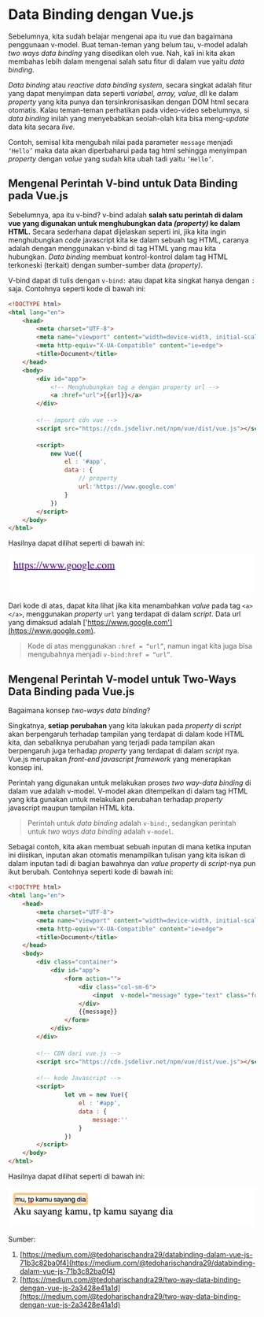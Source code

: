 # Data Binding dengan Vue.js

Sebelumnya, kita sudah belajar mengenai apa itu vue dan bagaimana penggunaan v-model. Buat teman-teman yang belum tau, v-model adalah *two ways data binding* yang disedikan oleh vue. Nah, kali ini kita akan membahas lebih dalam mengenai salah satu fitur di dalam vue yaitu *data binding*.

*Data binding* atau *reactive data binding system*, secara singkat adalah fitur yang dapat menyimpan data seperti *variabel, array, value*, dll ke dalam *property* yang kita punya dan tersinkronisasikan dengan DOM html secara otomatis. Kalau teman-teman perhatikan pada video-video sebelumnya, si *data binding* inilah yang menyebabkan seolah-olah kita bisa meng-*update* data kita secara *live*.

Contoh, semisal kita mengubah nilai pada parameter `message` menjadi `‘Hello’` maka data akan diperbaharui pada tag html sehingga menyimpan *property* dengan *value* yang sudah kita ubah tadi yaitu `‘Hello’`.

## Mengenal Perintah V-bind untuk Data Binding pada Vue.js

Sebelumnya, apa itu v-bind? v-bind adalah **salah satu perintah di dalam vue yang digunakan untuk menghubungkan data *(property)* ke dalam HTML.** Secara sederhana dapat dijelaskan seperti ini, jika kita ingin menghubungkan *code* javascript kita ke dalam sebuah tag HTML, caranya adalah dengan menggunakan v-bind di tag HTML yang mau kita hubungkan. *Data binding* membuat kontrol-kontrol dalam tag HTML terkoneski (terkait) dengan sumber-sumber data *(property)*.

V-bind dapat di tulis dengan `v-bind:` atau dapat kita singkat hanya dengan `:` saja.
Contohnya seperti kode di bawah ini:

```html
<!DOCTYPE html>
<html lang="en">
    <head>
        <meta charset="UTF-8">
        <meta name="viewport" content="width=device-width, initial-scale=1.0">
        <meta http-equiv="X-UA-Compatible" content="ie=edge">
        <title>Document</title>
    </head>
    <body>
        <div id="app">
            <!-- Menghubungkan tag a dengan property url -->
            <a :href="url">{{url}}</a>
        </div>

        <!-- import cdn vue -->
        <script src="https://cdn.jsdelivr.net/npm/vue/dist/vue.js"></script>

        <script>
            new Vue({
                el : '#app',
                data : {
                    // property
                    url:'https://www.google.com'
                }
            })
        </script>
    </body>
</html>
```

Hasilnya dapat dilihat seperti di bawah ini:

![v-bind](img/v-bind.png)

Dari kode di atas, dapat kita lihat jika kita menambahkan *value* pada tag `<a></a>`, menggunakan *property* `url` yang terdapat di dalam *script*. Data url yang dimaksud adalah ['https://www.google.com'](https://www.google.com).

> Kode di atas menggunakan `:href = “url”`, namun ingat kita juga bisa mengubahnya menjadi `v-bind:href = “url”`.

## Mengenal Perintah V-model untuk Two-Ways Data Binding pada Vue.js

Bagaimana konsep *two-ways data binding*?

Singkatnya, **setiap perubahan** yang kita lakukan pada *property* di *script* akan berpengaruh terhadap tampilan yang terdapat di dalam kode HTML kita, dan sebaliknya perubahan yang terjadi pada tampilan akan berpengaruh juga terhadap *property* yang terdapat di dalam *script* nya.
Vue.js merupakan *front-end javascript framework* yang menerapkan konsep ini.

Perintah yang digunakan untuk melakukan proses *two way-data binding* di dalam vue adalah v-model. V-model akan ditempelkan di dalam tag HTML yang kita gunakan untuk melakukan perubahan terhadap *property* javascript maupun tampilan HTML kita.

> Perintah untuk *data binding* adalah `v-bind:`, sedangkan perintah untuk *two ways data binding* adalah `v-model`.

Sebagai contoh, kita akan membuat sebuah inputan di mana ketika inputan ini diisikan, inputan akan otomatis menampilkan tulisan yang kita isikan di dalam inputan tadi di bagian bawahnya dan *value* *property* di *script*-nya pun ikut berubah. Contohnya seperti kode di bawah ini:

```html
<!DOCTYPE html>
<html lang="en">
    <head>
        <meta charset="UTF-8">
        <meta name="viewport" content="width=device-width, initial-scale=1.0">
        <meta http-equiv="X-UA-Compatible" content="ie=edge">
        <title>Document</title>
    </head>
    <body>
        <div class="container">
            <div id="app">
                <form action="">
                    <div class="col-sm-6">
                        <input  v-model="message" type="text" class="form-control">
                    </div>
                    {{message}}
                </form>
            </div>
        </div>

        <!-- CDN dari vue.js -->
        <script src="https://cdn.jsdelivr.net/npm/vue/dist/vue.js"></script>

        <!-- kode Javascript -->
        <script>
                let vm = new Vue({
                    el : '#app',
                    data : {
                        message:''
                    }
                })
        </script>
    </body>
</html>
```

Hasilnya dapat dilihat seperti di bawah ini:

![v-model](img/v-model.png)

Sumber:

1. [https://medium.com/@tedoharischandra29/databinding-dalam-vue-js-71b3c82ba0f4](https://medium.com/@tedoharischandra29/databinding-dalam-vue-js-71b3c82ba0f4)
2. [https://medium.com/@tedoharischandra29/two-way-data-binding-dengan-vue-js-2a3428e41a1d](https://medium.com/@tedoharischandra29/two-way-data-binding-dengan-vue-js-2a3428e41a1d)
